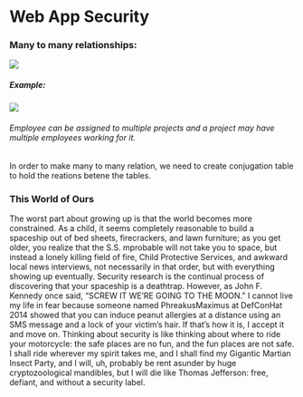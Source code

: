 # Web App Security

### Many to many relationships:

![](https://chathurangat.files.wordpress.com/2018/03/erdplus-diagram-1.png?w=1108)

##### Example:

![](https://www.baeldung.com/wp-content/uploads/2017/09/New.png)

###### Employee can be assigned to multiple projects and a project may have multiple employees working for it.

In order to make many to many relation, we need to create conjugation table to hold the reations betene the tables.


### This World of Ours

The worst part about growing up is that the world becomes more constrained. As a child, it seems completely reasonable to build a spaceship out of bed sheets, firecrackers, and lawn furniture; as you get older, you realize that the S.S. mprobable will not take you to space, but instead a lonely killing field of fire, Child Protective Services, and awkward local news interviews, not necessarily in that order, but with everything showing up eventually. Security research is the continual process of discovering that your spaceship is a deathtrap. However, as John F. Kennedy once said, “SCREW IT WE’RE GOING TO THE MOON.” I cannot live my life in fear because someone named PhreakusMaximus at DefConHat 2014 showed that you can induce peanut allergies at a distance using an SMS message and a lock of your victim’s hair. If that’s how it is, I accept it and move on. Thinking about security is like thinking about where to ride your motorcycle: the safe places are no fun, and the fun places are not safe. I shall ride wherever my spirit takes me, and I shall find my Gigantic Martian Insect Party, and I will, uh, probably be rent asunder by huge cryptozoological mandibles, but I will die like Thomas Jefferson: free, defiant, and without a security label.